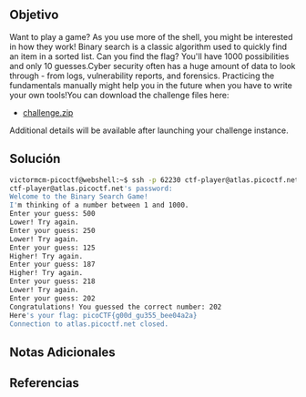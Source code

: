 ## Objetivo
Want to play a game? As you use more of the shell, you might be interested in how they work! Binary search is a classic algorithm used to quickly find an item in a sorted list. Can you find the flag? You'll have 1000 possibilities and only 10 guesses.Cyber security often has a huge amount of data to look through - from logs, vulnerability reports, and forensics. Practicing the fundamentals manually might help you in the future when you have to write your own tools!You can download the challenge files here:

- [challenge.zip](https://artifacts.picoctf.net/c_atlas/20/challenge.zip)

Additional details will be available after launching your challenge instance.
## Solución
```bash
victormcm-picoctf@webshell:~$ ssh -p 62230 ctf-player@atlas.picoctf.net
ctf-player@atlas.picoctf.net's password: 
Welcome to the Binary Search Game!
I'm thinking of a number between 1 and 1000.
Enter your guess: 500
Lower! Try again.
Enter your guess: 250
Lower! Try again.
Enter your guess: 125
Higher! Try again.
Enter your guess: 187
Higher! Try again.
Enter your guess: 218
Lower! Try again.
Enter your guess: 202
Congratulations! You guessed the correct number: 202
Here's your flag: picoCTF{g00d_gu355_bee04a2a}
Connection to atlas.picoctf.net closed.
```
## Notas Adicionales

## Referencias
